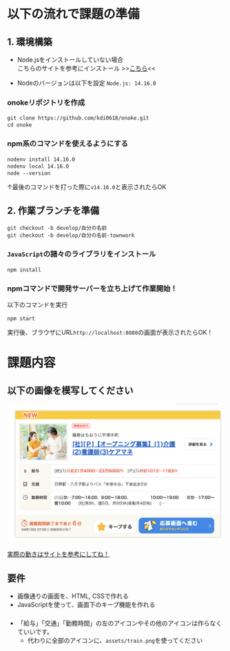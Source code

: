 # 以下の流れで課題の準備
## 1. 環境構築
* Node.jsをインストールしていない場合  
こちらのサイトを参考にインストール >>[こちら](https://qiita.com/ttokdev/items/3547587b0494dd624901)<<  

* Nodeのバージョンは以下を設定
`Node.js: 14.16.0`
### onokeリポジトリを作成
```
git clone https://github.com/kdi0618/onoke.git
cd onoke
```
### npm系のコマンドを使えるようにする
```
nodenv install 14.16.0
nodenv local 14.16.0
node --version
```
↑最後のコマンドを打った際に`v14.16.0`と表示されたらOK

## 2. 作業ブランチを準備
```
git checkout -b develop/自分の名前
git checkout -b develop/自分の名前-townwork
```
### `JavaScript`の諸々のライブラリをインストール
```
npm install
```
### npmコマンドで開発サーバーを立ち上げて作業開始！
以下のコマンドを実行
```
npm start
```
実行後、ブラウザにURL`http://localhost:8080`の画面が表示されたらOK！

# 課題内容
## 以下の画像を模写してください  
![](./assets/practice.png)  

[実際の動きはサイトを参考にしてね！](https://townwork.net/joSrchRsltList/?ac=041&slc=0113&suc=01&svos=SCP01030101Salary0113)

## 要件
* 画像通りの画面を、HTML, CSSで作れる
* JavaScriptを使って、画面下のキープ機能を作れる

### 
* 「給与」「交通」「勤務時間」の左のアイコンやその他のアイコンは作らなくていいです。  
  * 代わりに全部のアイコンに、`assets/train.png`を使ってください